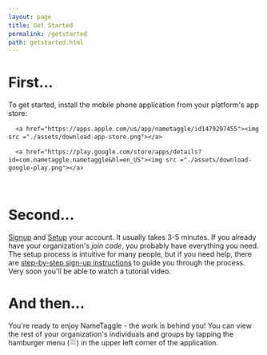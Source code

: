 ```yaml
---
layout: page
title: Get Started
permalink: /getstarted
path: getstarted.html
---
```



<h1 class="perm-marker">First...</h1>
To get started, install the mobile phone application from your platform's app store:
<div class="row">
  <div class="col s12 m6">

      <a href="https://apps.apple.com/us/app/nametaggle/id1479297455"><img src ="./assets/download-app-store.png"></a>

  </div>
  <div class="col s12 m6">

      <a href="https://play.google.com/store/apps/details?id=com.nametaggle.nametaggle&hl=en_US"><img src ="./assets/download-google-play.png"></a>
    
  </div>
</div>

<br>
<h1 class="perm-marker">Second...</h1>
<a href="/procedures/010-NewUserSignup/">Signup</a> and <a href="/procedures/020-ProfileSetup" >Setup</a> your account.  It usually takes 3-5 minutes. If you already have your organization's <em>join code</em>, you probably have everything you need.  The setup process is intuitive for many people, but if you need help, there are <a href="/procedures/010-NewUserSignup/">step-by-step sign-up instructions</a> to guide you through the process. Very soon you'll be able to watch a tutorial video.  

<br>
<h1 class="perm-marker">And then...</h1>
You're ready to enjoy NameTaggle - the work is behind you!  You can view the rest of your organization's individuals and groups by tapping the hamburger menu (<img src="/assets/hamburger.png" height="14px">) in the upper left corner of the application.
